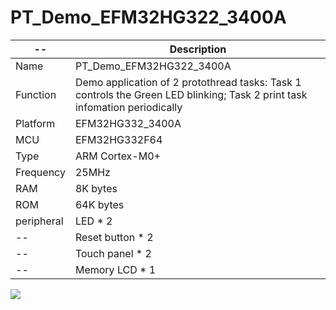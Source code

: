 # PT_Demo_EFM32HG322_3400A
   --       |  Description                              
 ---------- | ------------------------------
 Name       | PT_Demo_EFM32HG322_3400A                                       
 Function   | Demo application of 2 protothread tasks: Task 1 controls the Green LED blinking; Task 2 print task infomation periodically                           
 Platform   | EFM32HG332_3400A                         
 MCU        | EFM32HG332F64
 Type       | ARM Cortex-M0+
 Frequency  | 25MHz
 RAM        | 8K bytes
 ROM        | 64K bytes
 peripheral | LED * 2
  --        | Reset button * 2
  --        | Touch panel * 2
  --        | Memory LCD * 1
  
  
  
![](https://github.com/ianhom/MOE/blob/master/Documents/Pic/Board/HappyGecko%20Starter-kit.png?raw=true)

